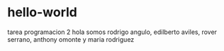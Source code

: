 # hello-world
tarea programacion 2
hola somos rodrigo angulo, edilberto aviles, rover serrano, anthony omonte y maria rodriguez
